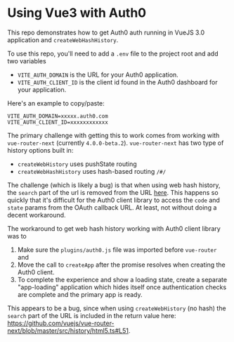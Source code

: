 # Using Vue3 with Auth0

This repo demonstrates how to get Auth0 auth running in VueJS 3.0 application and `createWebHashHistory`.

To use this repo, you'll need to add a `.env` file to the project root and add two variables

- `VITE_AUTH_DOMAIN` is the URL for your Auth0 application.
- `VITE_AUTH_CLIENT_ID` is the client id found in the Auth0 dashboard for your application.

Here's an example to copy/paste:

```
VITE_AUTH_DOMAIN=xxxxx.auth0.com
VITE_AUTH_CLIENT_ID=xxxxxxxxxxxx
```

The primary challenge with getting this to work comes from working with `vue-router-next` (currently `4.0.0-beta.2`).  `vue-router-next` has two type of history options built in:

- `createWebHistory` uses pushState routing
- `createWebHashHistory` uses hash-based routing `/#/`

The challenge (which is likely a bug) is that when using web hash history, the `search` part of the url is removed from the URL [here](https://github.com/vuejs/vue-router-next/blob/master/src/history/html5.ts#L48).  This happens so quickly that it's difficult for the Auth0 client library to access the `code` and `state` params from the OAuth callback URL. At least, not without doing a decent workaround.

The workaround to get web hash history working with Auth0 client library was to 

1. Make sure the `plugins/auth0.js` file was imported before `vue-router` and 
2. Move the call to `createApp` after the promise resolves when creating the Auth0 client.
3. To complete the experience and show a loading state, create a separate "app-loading" application which hides itself once authentication checks are complete and the primary app is ready.

This appears to be a bug, since when using `createWebHistory` (no hash) the `search` part of the URL is included in the return value here: https://github.com/vuejs/vue-router-next/blob/master/src/history/html5.ts#L51.